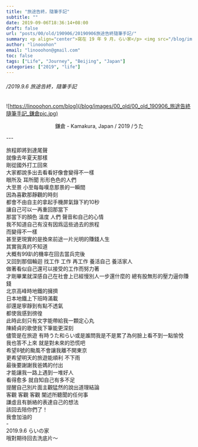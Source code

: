 ```yaml
---
title: "旅途告終，隨筆手記"
subtitle: ""
date: 2019-09-06T18:36:14+08:00
draft: false
url: "posts/00/old/190906/20190906旅途告終隨筆手記/"
summary: <p align="center">寫在 19 年 9 月，らい家</p> <img src="/blog/images/00_old/00_old_190906_旅途告終隨筆手記_鎌倉pic.jpg" width="50%"/>
author: "linooohon"
email: "linooohon@gmail.com"
toc: false
tags: ["Life", "Journey", "Beijing", "Japan"]
categories: ["2019", "life"]
---
```



###### /2019.9.6 旅途告終，隨筆手記

![https://linooohon.com/blog](/blog/images/00_old/00_old_190906_旅途告終隨筆手記_鎌倉pic.jpg)
<p style="text-align:center;">鎌倉 - Kamakura, Japan / 2019 /うた<p>
---
<p>
旅程即將到達尾聲<br/>
就像去年夏天那樣<br/>
剛從國外打工回來<br/>
大家都說多出去看看好像會變得不一樣<br/>
眼所及 耳所聞 形形色色的人們<br/>
大至景 小至每每嘆息那景的一瞬間<br/>
因為喜歡那靜觀的時刻<br/>
都會不由自主的拿起手機屏氣錄下約10秒<br/>
讓自己可以一再重回那當下<br/>
那當下的顏色 溫度 人們 聲音和自己的心情<br/>
我不知道自己有沒有因爲這些過去的旅程<br/>
而變得不一樣<br/>
甚至更現實的是換來前途一片光明的賺錢人生<br/>
其實我真的不知道<br/>
大概有99趴的機率在回去當兵完後<br/>
又回到那個輪迴 找工作 工作 再工作 養活自己 養活家人<br/>
做著看似自己還可以接受的工作而努力著<br/>
才剛畢業就深感自己在社會上已經慢別人一步還什麼的 總有股無形的壓力逼你賺錢<br/>
北京高峰時地鐵的擁擠<br/> 
日本地鐵上下班時滿載<br/>
卻還是寧靜到有點不透氣<br/>
都使我感到徬徨<br/>
此時此刻只有文字能帶給我一顆定心丸<br/>
陳綺貞的歌使我下筆能更深刻<br/>
儘管是在旅遊 有時うた和らい或是誰問我是不是累了為何臉上看不到一點愉悅<br/>
我也答不上來 就是對未來的恐慌吧<br/>
希望8號的颱風不會讓我離不開東京<br/>
更希望明天的旅遊能順利 不下雨<br/>
最後要謝謝我爸媽的付出<br/>
才能讓我一路上遇到一堆好人<br/>
看得愈多 就自知自己有多不足<br/>
提醒自己別片面主觀猛然的說出道理結論<br/>
客觀 客觀 客觀 闡述所聽聞的任何事<br/>
謙虛且有脈絡的表達自己的想法<br/>
該回去陪你們了！<br/>
我會加油的<br/>
-<br/>
2019.9.6 らいの家<br/>
哦對期待回去洗底片～<br/>
</p>